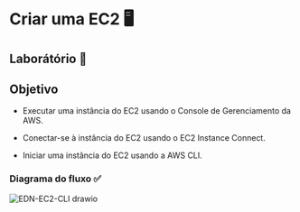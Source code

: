 # Criar uma EC2 🖥️

## Laborátório 🥼

## Objetivo

- Executar uma instância do EC2 usando o Console de Gerenciamento da AWS.

- Conectar-se à instância do EC2 usando o EC2 Instance Connect.

- Iniciar uma instância do EC2 usando a AWS CLI.

### Diagrama do fluxo ✅

![EDN-EC2-CLI drawio](https://github.com/user-attachments/assets/2197e5ee-17dc-4005-8c3c-0735198de4fc)
